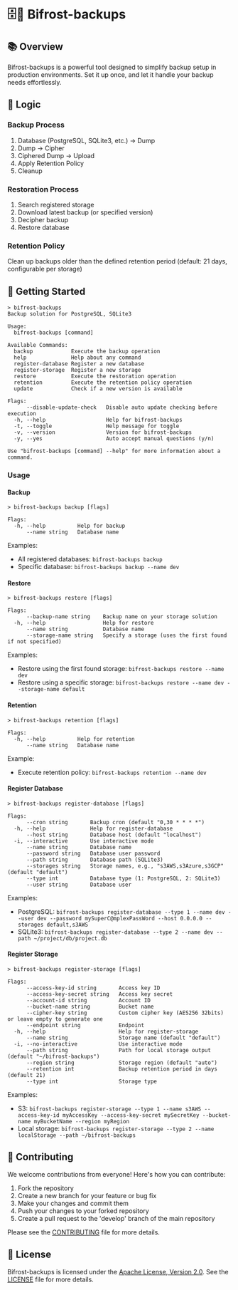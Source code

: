 # 🗄️🔐 Bifrost-backups

## 📚 Overview

Bifrost-backups is a powerful tool designed to simplify backup setup in production environments. Set it up once, and let it handle your backup needs effortlessly.

## 🧠 Logic

### Backup Process
1. Database (PostgreSQL, SQLite3, etc.) → Dump
2. Dump → Cipher
3. Ciphered Dump → Upload
4. Apply Retention Policy
5. Cleanup

### Restoration Process
1. Search registered storage
2. Download latest backup (or specified version)
3. Decipher backup
4. Restore database

### Retention Policy
Clean up backups older than the defined retention period (default: 21 days, configurable per storage)

## 🚀 Getting Started

```shell
> bifrost-backups
Backup solution for PostgreSQL, SQLite3

Usage:
  bifrost-backups [command]

Available Commands:
  backup            Execute the backup operation
  help              Help about any command
  register-database Register a new database
  register-storage  Register a new storage
  restore           Execute the restoration operation
  retention         Execute the retention policy operation
  update            Check if a new version is available

Flags:
      --disable-update-check   Disable auto update checking before execution
  -h, --help                   Help for bifrost-backups
  -t, --toggle                 Help message for toggle
  -v, --version                Version for bifrost-backups
  -y, --yes                    Auto accept manual questions (y/n)

Use "bifrost-backups [command] --help" for more information about a command.
```

### Usage

#### Backup

```shell
> bifrost-backups backup [flags]

Flags:
  -h, --help          Help for backup
      --name string   Database name
```

Examples:
- All registered databases: `bifrost-backups backup`
- Specific database: `bifrost-backups backup --name dev`

#### Restore

```shell
> bifrost-backups restore [flags]

Flags:
      --backup-name string    Backup name on your storage solution
  -h, --help                  Help for restore
      --name string           Database name
      --storage-name string   Specify a storage (uses the first found if not specified)
```

Examples:
- Restore using the first found storage: `bifrost-backups restore --name dev`
- Restore using a specific storage: `bifrost-backups restore --name dev --storage-name default`

#### Retention

```shell
> bifrost-backups retention [flags]

Flags:
  -h, --help          Help for retention
      --name string   Database name
```

Example:
- Execute retention policy: `bifrost-backups retention --name dev`

#### Register Database

```shell
> bifrost-backups register-database [flags]

Flags:
      --cron string       Backup cron (default "0,30 * * * *")
  -h, --help              Help for register-database
      --host string       Database host (default "localhost")
  -i, --interactive       Use interactive mode
      --name string       Database name
      --password string   Database user password
      --path string       Database path (SQLite3)
      --storages string   Storage names, e.g., "s3AWS,s3Azure,s3GCP" (default "default")
      --type int          Database type (1: PostgreSQL, 2: SQLite3)
      --user string       Database user
```

Examples:
- PostgreSQL: `bifrost-backups register-database --type 1 --name dev --user dev --password mySuperC@mplexPassWord --host 0.0.0.0 --storages default,s3AWS`
- SQLite3: `bifrost-backups register-database --type 2 --name dev --path ~/project/db/project.db`

#### Register Storage

```shell
> bifrost-backups register-storage [flags]

Flags:
      --access-key-id string       Access key ID
      --access-key-secret string   Access key secret
      --account-id string          Account ID
      --bucket-name string         Bucket name
      --cipher-key string          Custom cipher key (AES256 32bits) or leave empty to generate one
      --endpoint string            Endpoint
  -h, --help                       Help for register-storage
      --name string                Storage name (default "default")
  -i, --no-interactive             Use interactive mode
      --path string                Path for local storage output (default "~/bifrost-backups")
      --region string              Storage region (default "auto")
      --retention int              Backup retention period in days (default 21)
      --type int                   Storage type
```

Examples:
- S3: `bifrost-backups register-storage --type 1 --name s3AWS --access-key-id myAccessKey --access-key-secret mySecretKey --bucket-name myBucketName --region myRegion`
- Local storage: `bifrost-backups register-storage --type 2 --name localStorage --path ~/bifrost-backups`

## 🤝 Contributing

We welcome contributions from everyone! Here's how you can contribute:

1. Fork the repository
2. Create a new branch for your feature or bug fix
3. Make your changes and commit them
4. Push your changes to your forked repository
5. Create a pull request to the 'develop' branch of the main repository

Please see the [CONTRIBUTING](CONTRIBUTING) file for more details.

## 📝 License

Bifrost-backups is licensed under the [Apache License, Version 2.0](http://www.apache.org/licenses/LICENSE-2.0). See the [LICENSE](LICENSE) file for more details.
